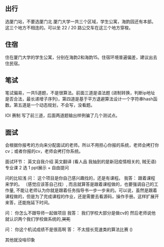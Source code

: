 ## 出行

选厦门站，不要选厦门北
厦门大学一共三个区域，学生公寓，海韵园还有本部。这三个地方不相连的。可以坐 22 / 20 路公交车在这三个地方穿梭。


## 住宿

住在厦门大学的学生公寓，分别在海韵2和海韵15。住宿环境普遍偏差，建议出去住民宿。

## 笔试

笔试偏易，一共5道题，不是很算法。前面三道是语法题 (进制转换，判断ip地址是否合法，最长递增子序列)，第四道是基于平方退避算法设计一个字符串hash函数。第五道是一个动态规划，不会写，没看题。


IOI 赛制 写了前三道，后面两道题输出样例骗了几个测试点。

## 面试

会根据你报考的方向来分配面试的老师。所以不用担心你报的系统，老师会拷打你cv；或者你报的cv，老师会拷打你系统。

面试环节：
    英文自我介绍
    英文翻译 (看人品 我抽到的是新冠疫情相关的, 贼无语)
    专业课 2 选 1
    ppt展示 + 自由提问

问的比较浅
问： 这个项目是你自己感兴趣找的，还是有课程。
我答： 跟着课程来学的。 （感觉应该答自己找）, 而且就算答是跟着课程做的，也要强调自己的工作量, 不能让老师认为你就是跟着任务指导书一步一步来的。可以说，虽然是跟着课程做的，但是为了完成课程的作业，还是需要去看源码，操作手册。这样扩展开来答，还能拖延下时间。

问： 你怎么不跟导师一起做项目
我答： 我们学校大部分是做cv的
然后老师说他就认识两个我们学校做系统的,~~哭死~~ 

问： 你这个机试成绩不是很高啊
答： 不太擅长竞速类的算法比赛 ()

其他就没啥印象
